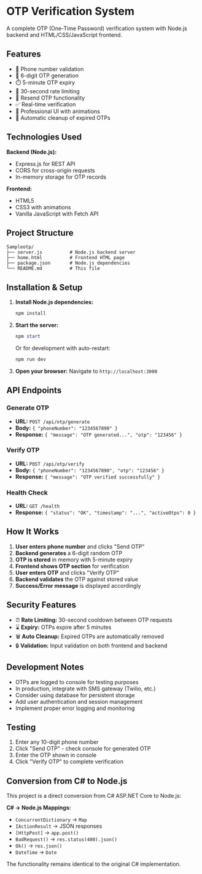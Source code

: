 # OTP Verification System

A complete OTP (One-Time Password) verification system with Node.js backend and HTML/CSS/JavaScript frontend.

## Features

- 📱 Phone number validation
- 🔐 6-digit OTP generation
- ⏱️ 5-minute OTP expiry
- 🚫 30-second rate limiting
- 🔄 Resend OTP functionality
- ✅ Real-time verification
- 🎨 Professional UI with animations
- 🧹 Automatic cleanup of expired OTPs

## Technologies Used

**Backend (Node.js):**
- Express.js for REST API
- CORS for cross-origin requests
- In-memory storage for OTP records

**Frontend:**
- HTML5
- CSS3 with animations
- Vanilla JavaScript with Fetch API

## Project Structure

```
Sampleotp/
├── server.js          # Node.js backend server
├── home.html          # Frontend HTML page
├── package.json       # Node.js dependencies
└── README.md          # This file
```

## Installation & Setup

1. **Install Node.js dependencies:**
   ```powershell
   npm install
   ```

2. **Start the server:**
   ```powershell
   npm start
   ```
   
   Or for development with auto-restart:
   ```powershell
   npm run dev
   ```

3. **Open your browser:**
   Navigate to `http://localhost:3000`

## API Endpoints

### Generate OTP
- **URL:** `POST /api/otp/generate`
- **Body:** `{ "phoneNumber": "1234567890" }`
- **Response:** `{ "message": "OTP generated...", "otp": "123456" }`

### Verify OTP
- **URL:** `POST /api/otp/verify`
- **Body:** `{ "phoneNumber": "1234567890", "otp": "123456" }`
- **Response:** `{ "message": "OTP verified successfully" }`

### Health Check
- **URL:** `GET /health`
- **Response:** `{ "status": "OK", "timestamp": "...", "activeOtps": 0 }`

## How It Works

1. **User enters phone number** and clicks "Send OTP"
2. **Backend generates** a 6-digit random OTP
3. **OTP is stored** in memory with 5-minute expiry
4. **Frontend shows OTP section** for verification
5. **User enters OTP** and clicks "Verify OTP"
6. **Backend validates** the OTP against stored value
7. **Success/Error message** is displayed accordingly

## Security Features

- ⏰ **Rate Limiting:** 30-second cooldown between OTP requests
- ⌛ **Expiry:** OTPs expire after 5 minutes
- 🗑️ **Auto Cleanup:** Expired OTPs are automatically removed
- 🔒 **Validation:** Input validation on both frontend and backend

## Development Notes

- OTPs are logged to console for testing purposes
- In production, integrate with SMS gateway (Twilio, etc.)
- Consider using database for persistent storage
- Add user authentication and session management
- Implement proper error logging and monitoring

## Testing

1. Enter any 10-digit phone number
2. Click "Send OTP" - check console for generated OTP
3. Enter the OTP shown in console
4. Click "Verify OTP" to complete verification

## Conversion from C# to Node.js

This project is a direct conversion from C# ASP.NET Core to Node.js:

**C# → Node.js Mappings:**
- `ConcurrentDictionary` → `Map`
- `IActionResult` → JSON responses
- `[HttpPost]` → `app.post()`
- `BadRequest()` → `res.status(400).json()`
- `Ok()` → `res.json()`
- `DateTime` → `Date`

The functionality remains identical to the original C# implementation.
